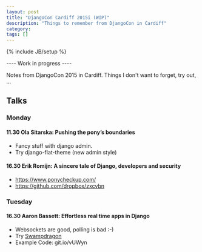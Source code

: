 ```yaml
---
layout: post
title: "DjangoCon Cardiff 2015i (WIP)"
description: "Things to remember from DjangoCon in Cardiff"
category: 
tags: []
---
```

{% include JB/setup %}

---- Work in progress ----

Notes from DjangoCon 2015 in Cardiff. Things I don't want to forget, try out, ...

## Talks

### Monday

#### 11.30 Ola Sitarska: Pushing the pony’s boundaries

* Fancy stuff with django admin.
* Try django-flat-theme (new admin style)

#### 16.30 Erik Romijn: A sincere tale of Django, developers and security

* https://www.ponycheckup.com/
* https://github.com/dropbox/zxcvbn

### Tuesday

#### 16.30 Aaron Bassett: Effortless real time apps in Django

* Websockets are good, polling is bad :-) 
* Try [Swampdragon](http://swampdragon.net/)
* Example Code: git.io/vUWyn
